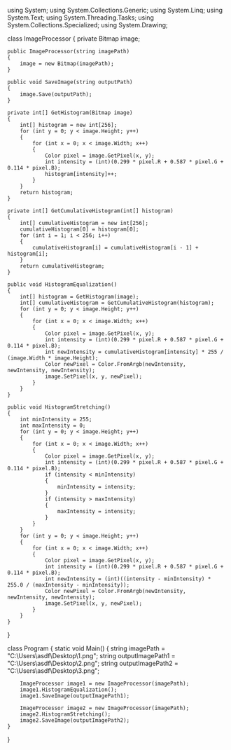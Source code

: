 using System;
using System.Collections.Generic;
using System.Linq;
using System.Text;
using System.Threading.Tasks;
using System.Collections.Specialized;
using System.Drawing;

class ImageProcessor
{
    private Bitmap image;

    public ImageProcessor(string imagePath)
    {
        image = new Bitmap(imagePath);
    }

    public void SaveImage(string outputPath)
    {
        image.Save(outputPath);
    }

    private int[] GetHistogram(Bitmap image)
    {
        int[] histogram = new int[256];
        for (int y = 0; y < image.Height; y++)
        {
            for (int x = 0; x < image.Width; x++)
            {
                Color pixel = image.GetPixel(x, y);
                int intensity = (int)(0.299 * pixel.R + 0.587 * pixel.G + 0.114 * pixel.B);
                histogram[intensity]++;
            }
        }
        return histogram;
    }

    private int[] GetCumulativeHistogram(int[] histogram)
    {
        int[] cumulativeHistogram = new int[256];
        cumulativeHistogram[0] = histogram[0];
        for (int i = 1; i < 256; i++)
        {
            cumulativeHistogram[i] = cumulativeHistogram[i - 1] + histogram[i];
        }
        return cumulativeHistogram;
    }

    public void HistogramEqualization()
    {
        int[] histogram = GetHistogram(image);
        int[] cumulativeHistogram = GetCumulativeHistogram(histogram);
        for (int y = 0; y < image.Height; y++)
        {
            for (int x = 0; x < image.Width; x++)
            {
                Color pixel = image.GetPixel(x, y);
                int intensity = (int)(0.299 * pixel.R + 0.587 * pixel.G + 0.114 * pixel.B);
                int newIntensity = cumulativeHistogram[intensity] * 255 / (image.Width * image.Height);
                Color newPixel = Color.FromArgb(newIntensity, newIntensity, newIntensity);
                image.SetPixel(x, y, newPixel);
            }
        }
    }

    public void HistogramStretching()
    {
        int minIntensity = 255;
        int maxIntensity = 0;
        for (int y = 0; y < image.Height; y++)
        {
            for (int x = 0; x < image.Width; x++)
            {
                Color pixel = image.GetPixel(x, y);
                int intensity = (int)(0.299 * pixel.R + 0.587 * pixel.G + 0.114 * pixel.B);
                if (intensity < minIntensity)
                {
                    minIntensity = intensity;
                }
                if (intensity > maxIntensity)
                {
                    maxIntensity = intensity;
                }
            }
        }
        for (int y = 0; y < image.Height; y++)
        {
            for (int x = 0; x < image.Width; x++)
            {
                Color pixel = image.GetPixel(x, y);
                int intensity = (int)(0.299 * pixel.R + 0.587 * pixel.G + 0.114 * pixel.B);
                int newIntensity = (int)((intensity - minIntensity) * 255.0 / (maxIntensity - minIntensity));
                Color newPixel = Color.FromArgb(newIntensity, newIntensity, newIntensity);
                image.SetPixel(x, y, newPixel);
            }
        }
    }
}

class Program
{
    static void Main()
    {
        string imagePath = "C:\\Users\\asdf\\Desktop\\1.png";
        string outputImagePath1 = "C:\\Users\\asdf\\Desktop\\2.png";
        string outputImagePath2 = "C:\\Users\\asdf\\Desktop\\3.png";

        ImageProcessor image1 = new ImageProcessor(imagePath);
        image1.HistogramEqualization();
        image1.SaveImage(outputImagePath1);

        ImageProcessor image2 = new ImageProcessor(imagePath);
        image2.HistogramStretching();
        image2.SaveImage(outputImagePath2);
    }
}
